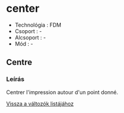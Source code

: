 # center

* Technológia : FDM
* Csoport : -
* Alcsoport : -
* Mód : -

## Centre

### Leírás

Centrer l'impression autour d'un point donné.

[Vissza a változók listájához](variable_list.md)

